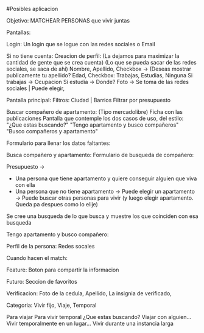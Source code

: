 #Posibles aplicacion

Objetivo: MATCHEAR PERSONAS que vivir juntas 

Pantallas:

Login:
Un login que se logue con las redes sociales o Email 


Si no tiene cuenta:
Creacion de perfil: (La dejamos para maximizar la cantidad de gente que se crea cuenta)
(Lo que se pueda sacar de las redes sociales, se saca de ahi)
Nombre, 
Apellido, Checkbox -> (Deseas mostrar publicamente tu apellido?
Edad, 
Checkbox: Trabajas, Estudias, Ninguna
Si trabajas -> Ocupacion
Si estudia -> Donde? 
Foto -> Se toma de las redes sociales | Puede elegir,


Pantalla principal: 
Filtros: Ciudad | Barrios
Filtrar por presupuesto


Buscar compañero de apartamento: (Tipo mercadolibre)
Ficha con las publicaciones 
Pantalla que contemple los dos casos de uso, del estilo:
"¿Que estas buscando?"
"Tengo apartamento y busco compañeros"
"Busco compañeros y apartamento"


Formulario para llenar los datos faltantes:

Busca compañero y apartamento:
Formulario de busqueda de compañero: 

Presupuesto ->   
* Una persona que tiene apartamento y quiere conseguir alguien que viva con ella
* Una persona que no tiene apartamento 
-> Puede elegir un apartamento
-> Puede buscar otras personas para vivir (y luego elegir apartamento. Queda pa despues como lo elije)

Se cree una busqueda de lo que busca y muestre los que coinciden con esa busqueda 

Tengo apartamento y busco compañero:


Perfil de la persona:
Redes socales 


Cuando hacen el match:


Feature:
Boton para compartir la informacion

Futuro:
Seccion de favoritos

Verificacion:
Foto de la cedula,
Apellido,
La insignia de verificado,

Categoria: Vivir fijo, Viaje, Temporal

Para viajar
Para vivir temporal 
¿Que estas buscando? 
Viajar con alguien...
Vivir temporalmente en un lugar...
Vivir durante una instancia larga

